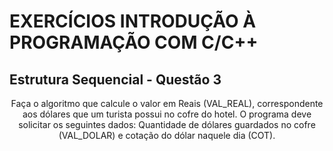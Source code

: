 # EXERCÍCIOS INTRODUÇÃO À PROGRAMAÇÃO COM C/C++ #

## Estrutura Sequencial - Questão 3 ##

<p align="center">
Faça o algoritmo que calcule o valor em Reais (VAL_REAL), correspondente aos dólares que um turista possui no cofre do hotel. O programa deve  solicitar os seguintes dados: Quantidade de dólares guardados no cofre (VAL_DOLAR) e cotação do dólar naquele dia (COT).
</p>